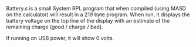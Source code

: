Battery.s is a small System RPL program that when compiled (using MASD on
the calculator) will result in a 219 byte program. When run, it displays
the battery voltage on the top line of the display with an estimate of the
remaining charge (good / charge / bad).

If running on USB power, it will show 0 volts.
